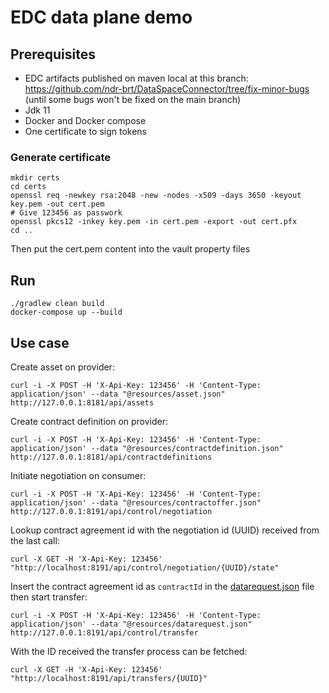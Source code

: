 # EDC data plane demo

## Prerequisites
- EDC artifacts published on maven local at this branch: https://github.com/ndr-brt/DataSpaceConnector/tree/fix-minor-bugs (until some bugs won't be fixed on the main branch)
- Jdk 11
- Docker and Docker compose
- One certificate to sign tokens

### Generate certificate

```
mkdir certs
cd certs
openssl req -newkey rsa:2048 -new -nodes -x509 -days 3650 -keyout key.pem -out cert.pem
# Give 123456 as passwork
openssl pkcs12 -inkey key.pem -in cert.pem -export -out cert.pfx
cd ..
```
Then put the cert.pem content into the vault property files

## Run
```
./gradlew clean build
docker-compose up --build
```

## Use case

Create asset on provider:
```
curl -i -X POST -H 'X-Api-Key: 123456' -H 'Content-Type: application/json' --data "@resources/asset.json" http://127.0.0.1:8181/api/assets
```

Create contract definition on provider:
```
curl -i -X POST -H 'X-Api-Key: 123456' -H 'Content-Type: application/json' --data "@resources/contractdefinition.json" http://127.0.0.1:8181/api/contractdefinitions
```

Initiate negotiation on consumer:
```
curl -i -X POST -H 'X-Api-Key: 123456' -H 'Content-Type: application/json' --data "@resources/contractoffer.json" http://127.0.0.1:8191/api/control/negotiation
```

Lookup contract agreement id with the negotiation id (UUID) received from the last call:
```
curl -X GET -H 'X-Api-Key: 123456' "http://localhost:8191/api/control/negotiation/{UUID}/state"
```

Insert the contract agreement id as `contractId` in the [datarequest.json](resources/datarequest.json) file then start transfer:
```
curl -i -X POST -H 'X-Api-Key: 123456' -H 'Content-Type: application/json' --data "@resources/datarequest.json" http://127.0.0.1:8191/api/control/transfer
```

With the ID received the transfer process can be fetched:
```
curl -X GET -H 'X-Api-Key: 123456' "http://localhost:8191/api/transfers/{UUID}"   
```